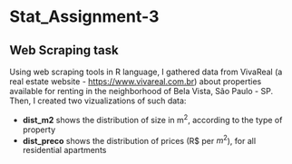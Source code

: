 # Stat_Assignment-3

## Web Scraping task

Using web scraping tools in R language, I gathered data from VivaReal (a real estate website - https://www.vivareal.com.br) about properties available for renting in the neighborhood of Bela Vista, São Paulo - SP. Then, I created two vizualizations of such data:

* **dist_m2** shows the distribution of size in m<sup>2</sup>, according to the type of property
* **dist_preco** shows the distribution of prices (R$ per $m^{2}$), for all residential apartments
